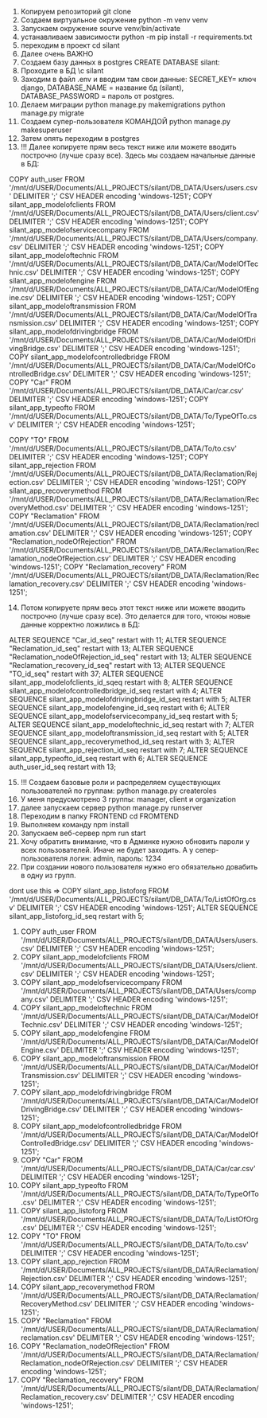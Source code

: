 

1. Копируем репозиторий 
git clone
2. Создаем виртуальное окружение 
python -m venv venv
3. Запускаем окружение
sourve venv/bin/activate
4. устанавливаем зависимости
python -m pip install -r requirements.txt
5. переходим в проект 
cd silant
6. Далее очень ВАЖНО
7. Создаем базу данных в postgres
CREATE DATABASE silant:
8. Проходите в БД
\c silant
9. Заходим в файл .env и вводим там свои данные:
SECRET_KEY= ключ django, DATABASE_NAME = название бд (silant), DATABASE_PASSWORD = пароль от postgres. 
10. Делаем миграции
python manage.py makemigrations
python manage.py migrate
11. Создаем супер-пользователя КОМАНДОЙ
python manage.py makesuperuser
12. Затем опять переходим в postgres
13. !!! Далее копируете прям весь текст ниже или можете вводить построчно (лучше сразу все). Здесь мы создаем начальные данные в БД:


COPY auth_user FROM '/mnt/d/USER/Documents/ALL_PROJECTS/silant/DB_DATA/Users/users.csv' DELIMITER ';' CSV HEADER encoding 'windows-1251';
COPY silant_app_modelofclients FROM '/mnt/d/USER/Documents/ALL_PROJECTS/silant/DB_DATA/Users/client.csv' DELIMITER ';' CSV HEADER encoding 'windows-1251';
COPY silant_app_modelofservicecompany FROM '/mnt/d/USER/Documents/ALL_PROJECTS/silant/DB_DATA/Users/company.csv' DELIMITER ';' CSV HEADER encoding 'windows-1251';
COPY silant_app_modeloftechnic FROM '/mnt/d/USER/Documents/ALL_PROJECTS/silant/DB_DATA/Car/ModelOfTechnic.csv' DELIMITER ';' CSV HEADER encoding 'windows-1251';
COPY silant_app_modelofengine FROM '/mnt/d/USER/Documents/ALL_PROJECTS/silant/DB_DATA/Car/ModelOfEngine.csv' DELIMITER ';' CSV HEADER encoding 'windows-1251';
COPY silant_app_modeloftransmission FROM '/mnt/d/USER/Documents/ALL_PROJECTS/silant/DB_DATA/Car/ModelOfTransmission.csv' DELIMITER ';' CSV HEADER encoding 'windows-1251';
COPY silant_app_modelofdrivingbridge FROM '/mnt/d/USER/Documents/ALL_PROJECTS/silant/DB_DATA/Car/ModelOfDrivingBridge.csv' DELIMITER ';' CSV HEADER encoding 'windows-1251';
COPY silant_app_modelofcontrolledbridge FROM '/mnt/d/USER/Documents/ALL_PROJECTS/silant/DB_DATA/Car/ModelOfControlledBridge.csv' DELIMITER ';' CSV HEADER encoding 'windows-1251';
COPY "Car" FROM '/mnt/d/USER/Documents/ALL_PROJECTS/silant/DB_DATA/Car/car.csv' DELIMITER ';' CSV HEADER encoding 'windows-1251';
COPY silant_app_typeofto FROM '/mnt/d/USER/Documents/ALL_PROJECTS/silant/DB_DATA/To/TypeOfTo.csv' DELIMITER ';' CSV HEADER encoding 'windows-1251'; 

COPY "TO" FROM '/mnt/d/USER/Documents/ALL_PROJECTS/silant/DB_DATA/To/to.csv' DELIMITER ';' CSV HEADER encoding 'windows-1251';
COPY silant_app_rejection FROM '/mnt/d/USER/Documents/ALL_PROJECTS/silant/DB_DATA/Reclamation/Rejection.csv' DELIMITER ';' CSV HEADER encoding 'windows-1251';
COPY silant_app_recoverymethod FROM '/mnt/d/USER/Documents/ALL_PROJECTS/silant/DB_DATA/Reclamation/RecoveryMethod.csv' DELIMITER ';' CSV HEADER encoding 'windows-1251';
COPY "Reclamation" FROM '/mnt/d/USER/Documents/ALL_PROJECTS/silant/DB_DATA/Reclamation/reclamation.csv' DELIMITER ';' CSV HEADER encoding 'windows-1251';
COPY "Reclamation_nodeOfRejection" FROM '/mnt/d/USER/Documents/ALL_PROJECTS/silant/DB_DATA/Reclamation/Reclamation_nodeOfRejection.csv' DELIMITER ';' CSV HEADER encoding 'windows-1251';
COPY "Reclamation_recovery" FROM '/mnt/d/USER/Documents/ALL_PROJECTS/silant/DB_DATA/Reclamation/Reclamation_recovery.csv' DELIMITER ';' CSV HEADER encoding 'windows-1251';

14. Потом копируете прям весь этот текст ниже или можете вводить построчно (лучше сразу все). Это делается для того,
чтоюы новые данные корректно ложились в БД:

ALTER SEQUENCE "Car_id_seq" restart with 11;
ALTER SEQUENCE "Reclamation_id_seq" restart with 13;
ALTER SEQUENCE "Reclamation_nodeOfRejection_id_seq" restart with 13;
ALTER SEQUENCE "Reclamation_recovery_id_seq" restart with 13;
ALTER SEQUENCE "TO_id_seq" restart with 37;
ALTER SEQUENCE silant_app_modelofclients_id_sqeq restart with 8;
ALTER SEQUENCE silant_app_modelofcontrolledbridge_id_seq restart with 4;
ALTER SEQUENCE silant_app_modelofdrivingbridge_id_seq restart with 5;
ALTER SEQUENCE silant_app_modelofengine_id_seq restart with 6;
ALTER SEQUENCE silant_app_modelofservicecompany_id_seq restart with 5;
ALTER SEQUENCE silant_app_modeloftechnic_id_seq restart with 7;
ALTER SEQUENCE silant_app_modeloftransmission_id_seq restart with 5;
ALTER SEQUENCE silant_app_recoverymethod_id_seq restart with 3;
ALTER SEQUENCE silant_app_rejection_id_seq restart with 7;
ALTER SEQUENCE silant_app_typeofto_id_seq restart with 6;
ALTER SEQUENCE auth_user_id_seq restart with 13;

15. !!! Создаем базовые роли и распределяем существующих пользователей по группам:
python manage.py createroles
16. У меня предусмотрено 3 группы: manager, client и organization
17. далее запускаем сервер
python manage.py runserver
18. Переходим в папку FRONTEND
cd FROMTEND
19. Выполняем команду 
npm install
20. Запускаем веб-сервер
npm run start
21. Хочу обратить внимание, что в Админке нужно обновить пароли у всех пользователей. Иначе не будет заходить.
А у сепер-пользователя логин: admin, пароль: 1234
22. При создании нового пользователя нужно его обязательно довабить в одну из групп.


dont use this =>
COPY silant_app_listoforg FROM '/mnt/d/USER/Documents/ALL_PROJECTS/silant/DB_DATA/To/ListOfOrg.csv' DELIMITER ';' CSV HEADER encoding 'windows-1251';
ALTER SEQUENCE silant_app_listoforg_id_seq restart with 5;

1. COPY auth_user FROM '/mnt/d/USER/Documents/ALL_PROJECTS/silant/DB_DATA/Users/users.csv' DELIMITER ';' CSV HEADER encoding 'windows-1251';
2. COPY silant_app_modelofclients FROM '/mnt/d/USER/Documents/ALL_PROJECTS/silant/DB_DATA/Users/client.csv' DELIMITER ';' CSV HEADER encoding 'windows-1251';
3. COPY silant_app_modelofservicecompany FROM '/mnt/d/USER/Documents/ALL_PROJECTS/silant/DB_DATA/Users/company.csv' DELIMITER ';' CSV HEADER encoding 'windows-1251';
4. COPY silant_app_modeloftechnic FROM '/mnt/d/USER/Documents/ALL_PROJECTS/silant/DB_DATA/Car/ModelOfTechnic.csv' DELIMITER ';' CSV HEADER encoding 'windows-1251';
5. COPY silant_app_modelofengine FROM '/mnt/d/USER/Documents/ALL_PROJECTS/silant/DB_DATA/Car/ModelOfEngine.csv' DELIMITER ';' CSV HEADER encoding 'windows-1251';
6. COPY silant_app_modeloftransmission FROM '/mnt/d/USER/Documents/ALL_PROJECTS/silant/DB_DATA/Car/ModelOfTransmission.csv' DELIMITER ';' CSV HEADER encoding 'windows-1251';
7. COPY silant_app_modelofdrivingbridge FROM '/mnt/d/USER/Documents/ALL_PROJECTS/silant/DB_DATA/Car/ModelOfDrivingBridge.csv' DELIMITER ';' CSV HEADER encoding 'windows-1251';
8. COPY silant_app_modelofcontrolledbridge FROM '/mnt/d/USER/Documents/ALL_PROJECTS/silant/DB_DATA/Car/ModelOfControlledBridge.csv' DELIMITER ';' CSV HEADER encoding 'windows-1251';
9. COPY "Car" FROM '/mnt/d/USER/Documents/ALL_PROJECTS/silant/DB_DATA/Car/car.csv' DELIMITER ';' CSV HEADER encoding 'windows-1251';
10. COPY silant_app_typeofto FROM '/mnt/d/USER/Documents/ALL_PROJECTS/silant/DB_DATA/To/TypeOfTo.csv' DELIMITER ';' CSV HEADER encoding 'windows-1251'; 
11. COPY silant_app_listoforg FROM '/mnt/d/USER/Documents/ALL_PROJECTS/silant/DB_DATA/To/ListOfOrg.csv' DELIMITER ';' CSV HEADER encoding 'windows-1251';
12. COPY "TO" FROM '/mnt/d/USER/Documents/ALL_PROJECTS/silant/DB_DATA/To/to.csv' DELIMITER ';' CSV HEADER encoding 'windows-1251';
13. COPY silant_app_rejection FROM '/mnt/d/USER/Documents/ALL_PROJECTS/silant/DB_DATA/Reclamation/Rejection.csv' DELIMITER ';' CSV HEADER encoding 'windows-1251';
14. COPY silant_app_recoverymethod FROM '/mnt/d/USER/Documents/ALL_PROJECTS/silant/DB_DATA/Reclamation/RecoveryMethod.csv' DELIMITER ';' CSV HEADER encoding 'windows-1251';
15. COPY "Reclamation" FROM '/mnt/d/USER/Documents/ALL_PROJECTS/silant/DB_DATA/Reclamation/reclamation.csv' DELIMITER ';' CSV HEADER encoding 'windows-1251';
16. COPY "Reclamation_nodeOfRejection" FROM '/mnt/d/USER/Documents/ALL_PROJECTS/silant/DB_DATA/Reclamation/Reclamation_nodeOfRejection.csv' DELIMITER ';' CSV HEADER encoding 'windows-1251';
17. COPY "Reclamation_recovery" FROM '/mnt/d/USER/Documents/ALL_PROJECTS/silant/DB_DATA/Reclamation/Reclamation_recovery.csv' DELIMITER ';' CSV HEADER encoding 'windows-1251';

